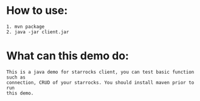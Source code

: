<!--
Copyright (c) 2021 Beijing Dingshi Zongheng Technology Co., Ltd. All rights reserved.

Licensed to the Apache Software Foundation (ASF) under one
or more contributor license agreements.  See the NOTICE file
distributed with this work for additional information
regarding copyright ownership.  The ASF licenses this file
to you under the Apache License, Version 2.0 (the
"License"); you may not use this file except in compliance
with the License.  You may obtain a copy of the License at

  http://www.apache.org/licenses/LICENSE-2.0

Unless required by applicable law or agreed to in writing,
software distributed under the License is distributed on an
"AS IS" BASIS, WITHOUT WARRANTIES OR CONDITIONS OF ANY
KIND, either express or implied.  See the License for the
specific language governing permissions and limitations
under the License.
-->

# How to use:
	1. mvn package
	2. java -jar client.jar

# What can this demo do:
	This is a java demo for starrocks client, you can test basic function such as
	connection, CRUD of your starrocks. You should install maven prior to run
	this demo.

